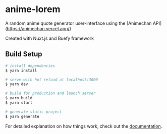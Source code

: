 # anime-lorem

A random anime quote generator user-interface using the [Animechan API] (https://animechan.vercel.app/)

Created with Nuxt.js and Buefy framework

## Build Setup

```bash
# install dependencies
$ yarn install

# serve with hot reload at localhost:3000
$ yarn dev

# build for production and launch server
$ yarn build
$ yarn start

# generate static project
$ yarn generate
```

For detailed explanation on how things work, check out the [documentation](https://nuxtjs.org).


